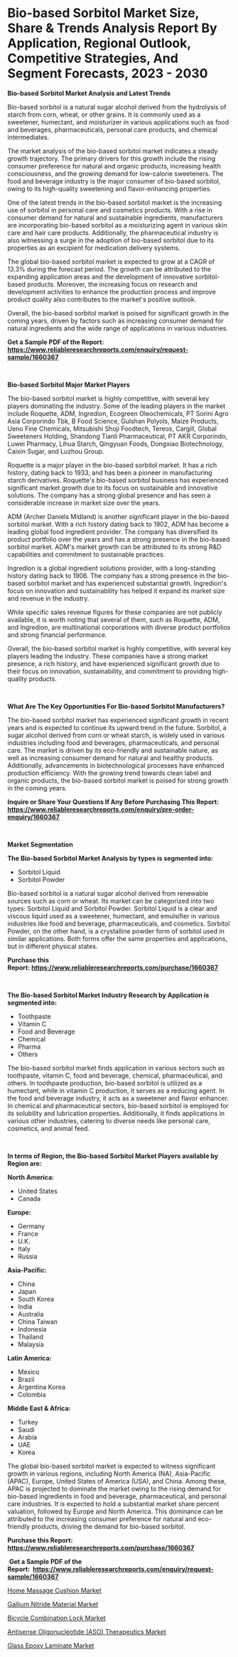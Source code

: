 <p><h1>Bio-based Sorbitol Market Size, Share & Trends Analysis Report By Application, Regional Outlook, Competitive Strategies, And Segment Forecasts, 2023 - 2030</h1></p><p><strong>Bio-based Sorbitol Market Analysis and Latest Trends</strong></p>
<p><p>Bio-based sorbitol is a natural sugar alcohol derived from the hydrolysis of starch from corn, wheat, or other grains. It is commonly used as a sweetener, humectant, and moisturizer in various applications such as food and beverages, pharmaceuticals, personal care products, and chemical intermediates.</p><p>The market analysis of the bio-based sorbitol market indicates a steady growth trajectory. The primary drivers for this growth include the rising consumer preference for natural and organic products, increasing health consciousness, and the growing demand for low-calorie sweeteners. The food and beverage industry is the major consumer of bio-based sorbitol, owing to its high-quality sweetening and flavor-enhancing properties.</p><p>One of the latest trends in the bio-based sorbitol market is the increasing use of sorbitol in personal care and cosmetics products. With a rise in consumer demand for natural and sustainable ingredients, manufacturers are incorporating bio-based sorbitol as a moisturizing agent in various skin care and hair care products. Additionally, the pharmaceutical industry is also witnessing a surge in the adoption of bio-based sorbitol due to its properties as an excipient for medication delivery systems.</p><p>The global bio-based sorbitol market is expected to grow at a CAGR of 13.3% during the forecast period. The growth can be attributed to the expanding application areas and the development of innovative sorbitol-based products. Moreover, the increasing focus on research and development activities to enhance the production process and improve product quality also contributes to the market's positive outlook.</p><p>Overall, the bio-based sorbitol market is poised for significant growth in the coming years, driven by factors such as increasing consumer demand for natural ingredients and the wide range of applications in various industries.</p></p>
<p><strong>Get a Sample PDF of the Report:&nbsp; <a href="https://www.reliableresearchreports.com/enquiry/request-sample/1660367">https://www.reliableresearchreports.com/enquiry/request-sample/1660367</a></strong></p>
<p>&nbsp;</p>
<p><strong>Bio-based Sorbitol Major Market Players</strong></p>
<p><p>The bio-based sorbitol market is highly competitive, with several key players dominating the industry. Some of the leading players in the market include Roquette, ADM, Ingredion, Ecogreen Oleochemicals, PT Sorini Agro Asia Corporindo Tbk, B Food Science, Gulshan Polyols, Maize Products, Ueno Fine Chemicals, Mitsubishi Shoji Foodtech, Tereos, Cargill, Global Sweeteners Holding, Shandong Tianli Pharmaceutical, PT AKR Corporindo, Luwei Pharmacy, Lihua Starch, Qingyuan Foods, Dongxiao Biotechnology, Caixin Sugar, and Luzhou Group.</p><p>Roquette is a major player in the bio-based sorbitol market. It has a rich history, dating back to 1933, and has been a pioneer in manufacturing starch derivatives. Roquette's bio-based sorbitol business has experienced significant market growth due to its focus on sustainable and innovative solutions. The company has a strong global presence and has seen a considerable increase in market size over the years.</p><p>ADM (Archer Daniels Midland) is another significant player in the bio-based sorbitol market. With a rich history dating back to 1902, ADM has become a leading global food ingredient provider. The company has diversified its product portfolio over the years and has a strong presence in the bio-based sorbitol market. ADM's market growth can be attributed to its strong R&D capabilities and commitment to sustainable practices.</p><p>Ingredion is a global ingredient solutions provider, with a long-standing history dating back to 1906. The company has a strong presence in the bio-based sorbitol market and has experienced substantial growth. Ingredion's focus on innovation and sustainability has helped it expand its market size and revenue in the industry.</p><p>While specific sales revenue figures for these companies are not publicly available, it is worth noting that several of them, such as Roquette, ADM, and Ingredion, are multinational corporations with diverse product portfolios and strong financial performance.</p><p>Overall, the bio-based sorbitol market is highly competitive, with several key players leading the industry. These companies have a strong market presence, a rich history, and have experienced significant growth due to their focus on innovation, sustainability, and commitment to providing high-quality products.</p></p>
<p>&nbsp;</p>
<p><strong>What Are The Key Opportunities For Bio-based Sorbitol Manufacturers?</strong></p>
<p><p>The bio-based sorbitol market has experienced significant growth in recent years and is expected to continue its upward trend in the future. Sorbitol, a sugar alcohol derived from corn or wheat starch, is widely used in various industries including food and beverages, pharmaceuticals, and personal care. The market is driven by its eco-friendly and sustainable nature, as well as increasing consumer demand for natural and healthy products. Additionally, advancements in biotechnological processes have enhanced production efficiency. With the growing trend towards clean label and organic products, the bio-based sorbitol market is poised for strong growth in the coming years.</p></p>
<p><strong>Inquire or Share Your Questions If Any Before Purchasing This Report: <a href="https://www.reliableresearchreports.com/enquiry/pre-order-enquiry/1660367">https://www.reliableresearchreports.com/enquiry/pre-order-enquiry/1660367</a></strong></p>
<p>&nbsp;</p>
<p><strong>Market Segmentation</strong></p>
<p><strong>The Bio-based Sorbitol Market Analysis by types is segmented into:</strong></p>
<p><ul><li>Sorbitol Liquid</li><li>Sorbitol Powder</li></ul></p>
<p><p>Bio-based sorbitol is a natural sugar alcohol derived from renewable sources such as corn or wheat. Its market can be categorized into two types: Sorbitol Liquid and Sorbitol Powder. Sorbitol Liquid is a clear and viscous liquid used as a sweetener, humectant, and emulsifier in various industries like food and beverage, pharmaceuticals, and cosmetics. Sorbitol Powder, on the other hand, is a crystalline powder form of sorbitol used in similar applications. Both forms offer the same properties and applications, but in different physical states.</p></p>
<p><strong>Purchase this Report:&nbsp;<a href="https://www.reliableresearchreports.com/purchase/1660367">https://www.reliableresearchreports.com/purchase/1660367</a></strong></p>
<p>&nbsp;</p>
<p><strong>The Bio-based Sorbitol Market Industry Research by Application is segmented into:</strong></p>
<p><ul><li>Toothpaste</li><li>Vitamin C</li><li>Food and Beverage</li><li>Chemical</li><li>Pharma</li><li>Others</li></ul></p>
<p><p>The bio-based sorbitol market finds application in various sectors such as toothpaste, vitamin C, food and beverage, chemical, pharmaceutical, and others. In toothpaste production, bio-based sorbitol is utilized as a humectant, while in vitamin C production, it serves as a reducing agent. In the food and beverage industry, it acts as a sweetener and flavor enhancer. In chemical and pharmaceutical sectors, bio-based sorbitol is employed for its solubility and lubrication properties. Additionally, it finds applications in various other industries, catering to diverse needs like personal care, cosmetics, and animal feed.</p></p>
<p>&nbsp;</p>
<p><strong>In terms of Region, the Bio-based Sorbitol Market Players available by Region are:</strong></p>
<p>
    <p> <strong> North America: </strong>
        <ul>
            <li>United States</li>
            <li>Canada</li>
        </ul>
        </p> 
    <p> <strong> Europe: </strong>
        <ul>
            <li>Germany</li>
            <li>France</li>
            <li>U.K.</li>
            <li>Italy</li>
            <li>Russia</li>
        </ul>
        </p> 
    <p> <strong> Asia-Pacific: </strong>
        <ul>
            <li>China</li>
            <li>Japan</li>
            <li>South Korea</li>
            <li>India</li>
            <li>Australia</li>
            <li>China Taiwan</li>
            <li>Indonesia</li>
            <li>Thailand</li>
            <li>Malaysia</li>
        </ul>
        </p> 
    <p> <strong> Latin America: </strong>
        <ul>
            <li>Mexico</li>
            <li>Brazil</li>
            <li>Argentina Korea</li>
            <li>Colombia</li>
        </ul>
        </p> 
    <p> <strong> Middle East & Africa: </strong>
        <ul>
            <li>Turkey</li>
            <li>Saudi</li>
            <li>Arabia</li>
            <li>UAE</li>
            <li>Korea</li>
        </ul>
    </p>
    </p>
<p><p>The global bio-based sorbitol market is expected to witness significant growth in various regions, including North America (NA), Asia-Pacific (APAC), Europe, United States of America (USA), and China. Among these, APAC is projected to dominate the market owing to the rising demand for bio-based ingredients in food and beverage, pharmaceutical, and personal care industries. It is expected to hold a substantial market share percent valuation, followed by Europe and North America. This dominance can be attributed to the increasing consumer preference for natural and eco-friendly products, driving the demand for bio-based sorbitol.</p></p>
<p><strong>Purchase this Report: <a href="https://www.reliableresearchreports.com/purchase/1660367">https://www.reliableresearchreports.com/purchase/1660367</a></strong></p>
<p>&nbsp;<strong>Get a Sample PDF of the Report:&nbsp;&nbsp;<a href="https://www.reliableresearchreports.com/enquiry/request-sample/1660367">https://www.reliableresearchreports.com/enquiry/request-sample/1660367</a></strong></p>
<p><strong></strong></p>
<p><p><a href="https://www.linkedin.com/pulse/home-massage-cushion-market-insights-players-forecast-till-c87ce/">Home Massage Cushion Market</a></p><p><a href="https://github.com/grishafomin4852/Market-Research-Report-List-1/blob/main/gallium-nitride-material-market.md">Gallium Nitride Material Market</a></p><p><a href="https://www.linkedin.com/pulse/bicycle-combination-lock-market-research-report-unlocks-ozkne/">Bicycle Combination Lock Market</a></p><p><a href="https://github.com/abbypearson7765/Market-Research-Report-List-1/blob/main/antisense-oligonucleotide-aso-therapeutics-market.md">Antisense Oligonucleotide (ASO) Therapeutics Market</a></p><p><a href="https://medium.com/@ursulastark1/glass-epoxy-laminate-market-size-reveals-the-best-marketing-channels-in-global-industry-56fc6748fd2a">Glass Epoxy Laminate Market</a></p></p>